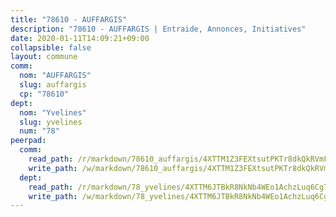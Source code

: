 ```yaml
---
title: "78610 - AUFFARGIS"
description: "78610 - AUFFARGIS | Entraide, Annonces, Initiatives"
date: 2020-01-11T14:09:21+09:00
collapsible: false
layout: commune
comm:
  nom: "AUFFARGIS"
  slug: auffargis
  cp: "78610"
dept:
  nom: "Yvelines"
  slug: yvelines
  num: "78"
peerpad:
  comm:
    read_path: /r/markdown/78610_auffargis/4XTTM1Z3FEXtsutPKTr8dkQkRVmF7GfsuqowDjX6zBBCYHYXr
    write_path: /w/markdown/78610_auffargis/4XTTM1Z3FEXtsutPKTr8dkQkRVmF7GfsuqowDjX6zBBCYHYXr-K3TgV1bCD5NUa4k224Ezw9PQ7f7p1rpt3VPUMXhhR7EPzqY8oTy14Xncch15dPx5zPGGp8Ke1taPyodSRrwc9CcucBTWdRw3AvS8A2h674zBFokApaX3rznLmcZPXJmvKJh43GKz
  dept:
    read_path: /r/markdown/78_yvelines/4XTTM6JTBkR8NkNb4WEo1AchzLuq6Cg73ydg7w9pErcQZA13p
    write_path: /w/markdown/78_yvelines/4XTTM6JTBkR8NkNb4WEo1AchzLuq6Cg73ydg7w9pErcQZA13p-K3TgUBFRQCPZwoWqJkunXeSjdgbtU3xzUSsui8DBc3rCTw6mbo4gNvfQRdE99JD3AnVW7fzseq687LKfGWCfAPajih5ByiZ3SpFz1r449oWaDnM5BHKZTbYtf6pEhRvzWbcazhrS
---
```


